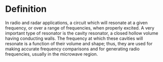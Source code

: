 # Definition

In radio and radar applications, a circuit which will resonate at a
given frequency, or over a range of frequencies, when properly excited.
A very important type of resonator is the cavity resonator, a closed
hollow volume having conducting walls. The frequency at which these
cavities will resonate is a function of their volume and shape; thus,
they are used for making accurate frequency comparisons and for
generating radio frequencies, usually in the microwave region.
